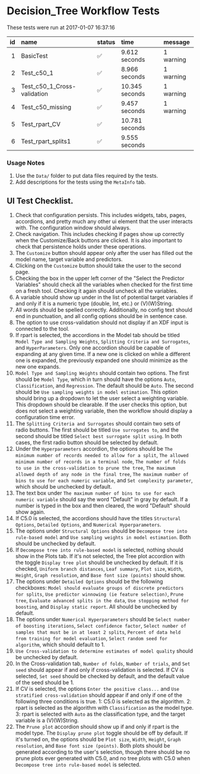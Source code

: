 # Decision_Tree Workflow Tests



These tests were run at 2017-01-07 16:37:16


| id|name                        |status  |time           |message   |
|--:|:---------------------------|:-------|:--------------|:---------|
|  1|BasicTest                   |&#9989; |9.612 seconds  |1 warning |
|  2|Test_c50_1                  |&#9989; |8.966 seconds  |1 warning |
|  3|Test_c50_1_Cross-validation |&#9989; |10.345 seconds |1 warning |
|  4|Test_c50_missing            |&#9989; |9.457 seconds  |1 warning |
|  5|Test_rpart_CV               |&#9989; |10.781 seconds |          |
|  6|Test_rpart_splits1          |&#9989; |9.555 seconds  |          |

### Usage Notes

1. Use the `Data/` folder to put data files required by the tests.
2. Add descriptions for the tests using the `MetaInfo` tab.

## UI Test Checklist.

1. Check that configuration persists. This includes widgets, tabs, pages, accordions, and pretty much any other ui element that the user interacts with. The configuration window should always.
2. Check navigation. This includes checking if pages show up correctly when the Customize/Back buttons are clicked. It is also important to check that persistence holds under these operations.
3. The `Customize` button should appear only after the user has filled out the model name, target variable and predictors.
4. Clicking on the `Customize` button should take the user to the second page.
5. Checking the box in the upper left corner of the "Select the Predictor Variables" should check all the variables when checked for the first time on a fresh tool. Checking it again should uncheck all the variables.
6. A variable should show up under in the list of potential target variables if and only if it is a numeric type (double, Int, etc.) or (V)(W)String.
7. All words should be spelled correctly. Additionally, no config text should end in punctuation, and all config options should be in sentence case.
8. The option to use cross-validation should not display if an XDF input is connected to the tool.
9. If rpart is selected, the accordions in the Model tab should be titled `Model Type and Sampling Weights`, `Splitting Criteria and Surrogates`, and `HyperParameters`. Only one accordion should be capable of expanding at any given time. If a new one is clicked on while a different one is expanded, the previously expanded one should minimize as the new one expands.
10. `Model Type and Sampling Weights` should contain two options. The first should be `Model Type`, which in turn should have the options `Auto`, `Classification`, and `Regression`. The default should be `Auto`. The second should be `Use sampling weights in model estimation`. This option should bring up a dropdown to let the user select a weighting variable. This dropdown should be clearable. If the user checks this option, but does not select a weighting variable, then the workflow should display a configuration time error.
11. The `Splitting Criteria and Surrogates` should contain two sets of radio buttons. The first should be titled `Use surrogates to`, and the second should be titled `Select best surrogate split using`. In both cases, the first radio button should be selected by default.
12. Under the `Hyperparameters` accordion, the options should be `The minimum number of records needed to allow for a split`, `The allowed minimum number of records in a terminal node`, `The number of folds to use in the cross-validation to prune the tree`, `The maximum allowed depth of any node in the final tree`, `The maximum number of bins to use for each numeric variable`, and `Set complexity parameter`, which should be unchecked by default.
13. The text box under `The maximum number of bins to use for each numeric variable` should say the word "Default" in gray by default. If a number is typed in the box and then cleared, the word "Default" should show again.
12. If C5.0 is selected, the accordions should have the titles `Structural Options`, `Detailed Options`, and `Numerical Hyperparameters`. 
12. The options under `Structural Options` should be `Decompose tree into rule-based model` and `Use sampling weights in model estimation`. Both should be unchecked by default. 
13. If `Decompose tree into rule-based model` is selected, nothing should show in the Plots tab. If it's not selected, the Tree plot accordion with the toggle `Display tree plot` should be unchecked by default. If it is checked, `Uniform branch distances`, `Leaf summary`, `Plot size`, `Width`, `Height`, `Graph resolution`, and `Base font size (points)` should show.
14. The options under `Detailed Options` should be the following checkboxes: `Model should evaluate groups of discrete predictors for splits`, `Use predictor winnowing (ie feature selection)`, `Prune tree`, `Evaluate advanced splits in the data`, `Use stopping method for boosting`, and `Display static report`. All should be unchecked by default.
15. The options under `Numerical Hyperparameters` should be `Select number of boosting iterations`, `Select confidence factor`, `Select number of samples that must be in at least 2 splits`, `Percent of data held from training for model evaluation`, `Select random seed for algorithm`, which should default to 1. 
15. `Use Cross-validation to determine estimates of model quality` should be unchecked by default. 
16. In the Cross-validation tab, `Number of folds`, `Number of trials`, and `Set seed` should appear if and only if cross-validation is selected. If CV is selected, `Set seed` should be checked by default, and the default value of the seed should be 1.
17. If CV is selected, the options `Enter the positive class...` and `Use stratified cross-validation` should appear if and only if one of the following three conditions is true. 1: C5.0 is selected as the algorithm. 2: rpart is selected as the algorithm with `Classification` as the model type. 3: rpart is selected with `Auto` as the classification type, and the target variable is a (V)(W)String.
18. The `Prune plot` accordion should show up if and only if rpart is the model type. The `Display prune plot` toggle should be off by default. If it's turned on, the options should be `Plot size`, `Width`, `Height`, `Graph resolution`, and `Base font size (points)`. Both plots should be generated according to the user's selection, though there should be no prune plots ever generated with C5.0, and no tree plots with C5.0 when `Decompose tree into rule-based model` is selected.
